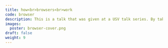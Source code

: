 ```yaml
---
title: how<br>browsers<br>work
code: browser
description: This is a talk that was given at a USV talk series. By taking a closer look at browsers' inner workings, one can better understand common browser behaviors and engineers can apply that knowledge in writing cleaner, faster code.
images:
  poster: browser-cover.png
draft: false
weight: 9
---
```

